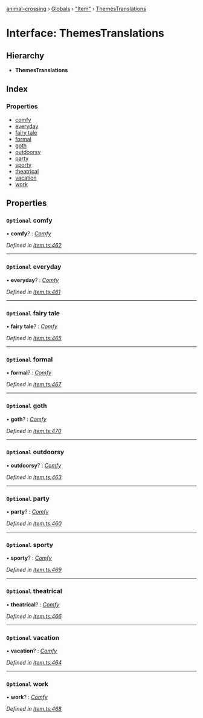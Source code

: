 [animal-crossing](../README.md) › [Globals](../globals.md) › ["Item"](../modules/_item_.md) › [ThemesTranslations](_item_.themestranslations.md)

# Interface: ThemesTranslations

## Hierarchy

* **ThemesTranslations**

## Index

### Properties

* [comfy](_item_.themestranslations.md#optional-comfy)
* [everyday](_item_.themestranslations.md#optional-everyday)
* [fairy tale](_item_.themestranslations.md#optional-fairy-tale)
* [formal](_item_.themestranslations.md#optional-formal)
* [goth](_item_.themestranslations.md#optional-goth)
* [outdoorsy](_item_.themestranslations.md#optional-outdoorsy)
* [party](_item_.themestranslations.md#optional-party)
* [sporty](_item_.themestranslations.md#optional-sporty)
* [theatrical](_item_.themestranslations.md#optional-theatrical)
* [vacation](_item_.themestranslations.md#optional-vacation)
* [work](_item_.themestranslations.md#optional-work)

## Properties

### `Optional` comfy

• **comfy**? : *[Comfy](_item_.comfy.md)*

*Defined in [Item.ts:462](https://github.com/Norviah/animal-crossing/blob/ba83c61/module/types/Item.ts#L462)*

___

### `Optional` everyday

• **everyday**? : *[Comfy](_item_.comfy.md)*

*Defined in [Item.ts:461](https://github.com/Norviah/animal-crossing/blob/ba83c61/module/types/Item.ts#L461)*

___

### `Optional` fairy tale

• **fairy tale**? : *[Comfy](_item_.comfy.md)*

*Defined in [Item.ts:465](https://github.com/Norviah/animal-crossing/blob/ba83c61/module/types/Item.ts#L465)*

___

### `Optional` formal

• **formal**? : *[Comfy](_item_.comfy.md)*

*Defined in [Item.ts:467](https://github.com/Norviah/animal-crossing/blob/ba83c61/module/types/Item.ts#L467)*

___

### `Optional` goth

• **goth**? : *[Comfy](_item_.comfy.md)*

*Defined in [Item.ts:470](https://github.com/Norviah/animal-crossing/blob/ba83c61/module/types/Item.ts#L470)*

___

### `Optional` outdoorsy

• **outdoorsy**? : *[Comfy](_item_.comfy.md)*

*Defined in [Item.ts:463](https://github.com/Norviah/animal-crossing/blob/ba83c61/module/types/Item.ts#L463)*

___

### `Optional` party

• **party**? : *[Comfy](_item_.comfy.md)*

*Defined in [Item.ts:460](https://github.com/Norviah/animal-crossing/blob/ba83c61/module/types/Item.ts#L460)*

___

### `Optional` sporty

• **sporty**? : *[Comfy](_item_.comfy.md)*

*Defined in [Item.ts:469](https://github.com/Norviah/animal-crossing/blob/ba83c61/module/types/Item.ts#L469)*

___

### `Optional` theatrical

• **theatrical**? : *[Comfy](_item_.comfy.md)*

*Defined in [Item.ts:466](https://github.com/Norviah/animal-crossing/blob/ba83c61/module/types/Item.ts#L466)*

___

### `Optional` vacation

• **vacation**? : *[Comfy](_item_.comfy.md)*

*Defined in [Item.ts:464](https://github.com/Norviah/animal-crossing/blob/ba83c61/module/types/Item.ts#L464)*

___

### `Optional` work

• **work**? : *[Comfy](_item_.comfy.md)*

*Defined in [Item.ts:468](https://github.com/Norviah/animal-crossing/blob/ba83c61/module/types/Item.ts#L468)*
